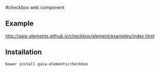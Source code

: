#checkbox web component

## Example

http://gaia-elements.github.io/checkbox/element/examples/index.html

## Installation
```
bower install gaia-elements/checkbox
```
